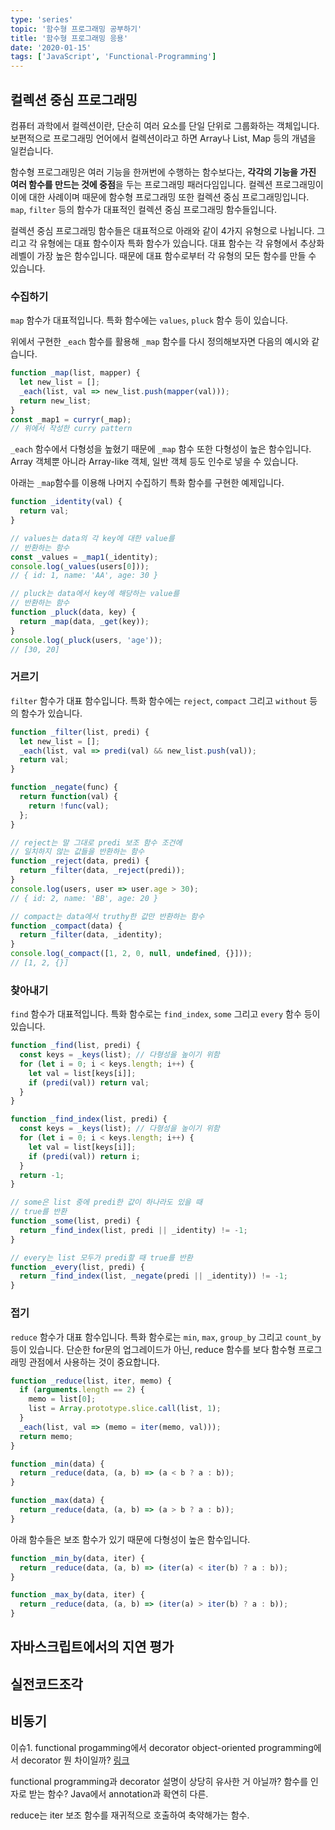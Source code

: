 ```yaml
---
type: 'series'
topic: '함수형 프로그래밍 공부하기'
title: '함수형 프로그래밍 응용'
date: '2020-01-15'
tags: ['JavaScript', 'Functional-Programming']
---
```


## 컬렉션 중심 프로그래밍

컴퓨터 과학에서 컬렉션이란, 단순히 여러 요소를 단일 단위로 그룹화하는 객체입니다. 보편적으로 프로그래밍 언어에서 컬렉션이라고 하면 Array나 List, Map 등의 개념을 일컫습니다.

함수형 프로그래밍은 여러 기능을 한꺼번에 수행하는 함수보다는, **각각의 기능을 가진 여러 함수를 만드는 것에 중점**을 두는 프로그래밍 패러다임입니다. 컬렉션 프로그래밍이 이에 대한 사례이며 때문에 함수형 프로그래밍 또한 컬렉션 중심 프로그래밍입니다. `map`, `filter` 등의 함수가 대표적인 컬렉션 중심 프로그래밍 함수들입니다.

컬렉션 중심 프로그래밍 함수들은 대표적으로 아래와 같이 4가지 유형으로 나뉩니다. 그리고 각 유형에는 대표 함수이자 특화 함수가 있습니다. 대표 함수는 각 유형에서 추상화 레벨이 가장 높은 함수입니다. 때문에 대표 함수로부터 각 유형의 모든 함수를 만들 수 있습니다.

### 수집하기

`map` 함수가 대표적입니다. 특화 함수에는 `values`, `pluck` 함수 등이 있습니다.

위에서 구현한 `_each` 함수를 활용해 `_map` 함수를 다시 정의해보자면 다음의 예시와 같습니다.

```javascript
function _map(list, mapper) {
  let new_list = [];
  _each(list, val => new_list.push(mapper(val)));
  return new_list;
}
const _map1 = curryr(_map);
// 위에서 작성한 curry pattern
```

`_each` 함수에서 다형성을 높혔기 때문에 `_map` 함수 또한 다형성이 높은 함수입니다. Array 객체뿐 아니라 Array-like 객체, 일반 객체 등도 인수로 넣을 수 있습니다.

아래는 `_map`함수를 이용해 나머지 수집하기 특화 함수를 구현한 예제입니다.

```javascript
function _identity(val) {
  return val;
}

// values는 data의 각 key에 대한 value를
// 반환하는 함수
const _values = _map1(_identity);
console.log(_values(users[0]));
// { id: 1, name: 'AA', age: 30 }

// pluck는 data에서 key에 해당하는 value를
// 반환하는 함수
function _pluck(data, key) {
  return _map(data, _get(key));
}
console.log(_pluck(users, 'age'));
// [30, 20]
```

### 거르기

`filter` 함수가 대표 함수입니다. 특화 함수에는 `reject`, `compact` 그리고 `without` 등의 함수가 있습니다.

```javascript
function _filter(list, predi) {
  let new_list = [];
  _each(list, val => predi(val) && new_list.push(val));
  return val;
}

function _negate(func) {
  return function(val) {
    return !func(val);
  };
}

// reject는 말 그대로 predi 보조 함수 조건에
// 일치하지 않는 값들을 반환하는 함수
function _reject(data, predi) {
  return _filter(data, _reject(predi));
}
console.log(users, user => user.age > 30);
// { id: 2, name: 'BB', age: 20 }

// compact는 data에서 truthy한 값만 반환하는 함수
function _compact(data) {
  return _filter(data, _identity);
}
console.log(_compact([1, 2, 0, null, undefined, {}]));
// [1, 2, {}]
```

### 찾아내기

`find` 함수가 대표적입니다. 특화 함수로는 `find_index`, `some` 그리고 `every` 함수 등이 있습니다.

```javascript
function _find(list, predi) {
  const keys = _keys(list); // 다형성을 높이기 위함
  for (let i = 0; i < keys.length; i++) {
    let val = list[keys[i]];
    if (predi(val)) return val;
  }
}

function _find_index(list, predi) {
  const keys = _keys(list); // 다형성을 높이기 위함
  for (let i = 0; i < keys.length; i++) {
    let val = list[keys[i]];
    if (predi(val)) return i;
  }
  return -1;
}

// some은 list 중에 predi한 값이 하나라도 있을 때
// true를 반환
function _some(list, predi) {
  return _find_index(list, predi || _identity) != -1;
}

// every는 list 모두가 predi할 때 true를 반환
function _every(list, predi) {
  return _find_index(list, _negate(predi || _identity)) != -1;
}
```

### 접기

`reduce` 함수가 대표 함수입니다. 특화 함수로는 `min`, `max`, `group_by` 그리고 `count_by` 등이 있습니다. 단순한 for문의 업그레이드가 아닌, reduce 함수를 보다 함수형 프로그래밍 관점에서 사용하는 것이 중요합니다.

```javascript
function _reduce(list, iter, memo) {
  if (arguments.length == 2) {
    memo = list[0];
    list = Array.prototype.slice.call(list, 1);
  }
  _each(list, val => (memo = iter(memo, val)));
  return memo;
}

function _min(data) {
  return _reduce(data, (a, b) => (a < b ? a : b));
}

function _max(data) {
  return _reduce(data, (a, b) => (a > b ? a : b));
}
```

아래 함수들은 보조 함수가 있기 때문에 다형성이 높은 함수입니다.

```javascript
function _min_by(data, iter) {
  return _reduce(data, (a, b) => (iter(a) < iter(b) ? a : b));
}

function _max_by(data, iter) {
  return _reduce(data, (a, b) => (iter(a) > iter(b) ? a : b));
}
```

## 자바스크립트에서의 지연 평가

## 실전코드조각

## 비동기

이슈1.
functional progamming에서 decorator
object-oriented programming에서 decorator
뭔 차이일까? [링크](https://medium.com/qualyteam-engineering/decorator-design-pattern-in-functional-and-object-oriented-programming-e0a2be3c5679)

functional programming과 decorator 설명이 상당히 유사한 거 아닐까?
함수를 인자로 받는 함수? Java에서 annotation과 확연히 다른.

reduce는 iter 보조 함수를 재귀적으로 호출하여 축약해가는 함수.
